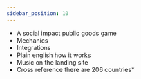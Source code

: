 ```yaml
---
sidebar_position: 10
---
```



- A social impact public goods game
- Mechanics
- Integrations
- Plain english how it works
- Music on the landing site 
- Cross reference there are 206 countries*

